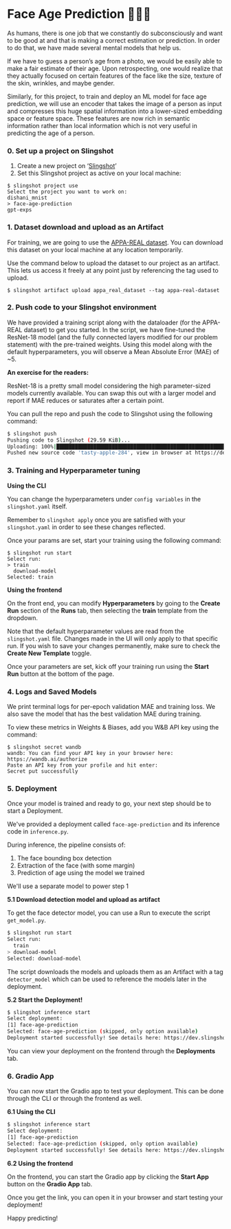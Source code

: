 # Face Age Prediction 👧👩👵

As humans, there is one job that we constantly do subconsciously and want to be good at and that is making a correct estimation or prediction. In order to do that, we have made several mental models that help us. 

If we have to guess a person’s age from a photo, we would be easily able to make a fair estimate of their age. Upon retrospecting, one would realize that they actually focused on certain features of the face like the size, texture of the skin, wrinkles, and maybe gender. 

Similarly, for this project, to train and deploy an ML model for face age prediction, we will use an encoder that takes the image of a person as input and compresses this huge spatial information into a lower-sized embedding space or feature space. These features are now rich in semantic information rather than local information which is not very useful in predicting the age of a person.

### 0. Set up a project on Slingshot

1. Create a new project on ‘[Slingshot](https://dev.slingshot.xyz/)’
2. Set this Slingshot project as active on your local machine:

```
$ slingshot project use
Select the project you want to work on:
dishani_mnist
> face-age-prediction
gpt-exps
```

### 1. Dataset download and upload as an Artifact

For training, we are going to use the [APPA-REAL dataset](https://chalearnlap.cvc.uab.cat/dataset/26/description/). You can download this dataset on your local machine at any location temporarily. 

Use the command below to upload the dataset to our project as an artifact. This lets us access it freely at any point just by referencing the tag used to upload.

```
$ slingshot artifact upload appa_real_dataset --tag appa-real-dataset
```

### 2. Push code to your Slingshot environment

We have provided a training script along with the dataloader (for the APPA-REAL dataset) to get you started. In the script, we have fine-tuned the ResNet-18 model (and the fully connected layers modified for our problem statement) with the pre-trained weights. Using this model along with the default hyperparameters, you will observe a Mean Absolute Error (MAE) of ~5. 

**An exercise for the readers:**

ResNet-18 is a pretty small model considering the high parameter-sized models currently available. You can swap this out with a larger model and report if MAE reduces or saturates after a certain point. 

You can pull the repo and push the code to Slingshot using the following command:

```bash
$ slingshot push
Pushing code to Slingshot (29.59 KiB)...
Uploading: 100%|███████████████████████████████████████████████████████████████████████████████████████| 30.3k/30.3k [00:00<00:00, 61.4kB/s]
Pushed new source code 'tasty-apple-284', view in browser at https://dev.slingshot.xyz/project/face-age-prediction/code/5999b4ae30
```

### 3. Training and Hyperparameter tuning

**Using the CLI**

You can change the hyperparameters under `config variables` in the `slingshot.yaml` itself. 

Remember to `slingshot apply` once you are satisfied with your `slingshot.yaml` in order to see these changes reflected.

Once your params are set, start your training using the following command:

```
$ slingshot run start
Select run:
> train
  download-model
Selected: train

```

**Using the frontend**

On the front end, you can modify **Hyperparameters** by going to the **Create Run** section of the **Runs** tab, then selecting the **train** template from the dropdown.

Note that the default hyperparameter values are read from the `slingshot.yaml` file. Changes made in the UI will only apply to that specific run. If you wish to save your changes permanently, make sure to check the **Create New Template** toggle.

Once your parameters are set, kick off your training run using the **Start Run** button at the bottom of the page.

### 4. Logs and Saved Models

We print terminal logs for per-epoch validation MAE and training loss. We also save the model that has the best validation MAE during training.

To view these metrics in Weights & Biases, add you W&B API key using the command:

```
$ slingshot secret wandb
wandb: You can find your API key in your browser here: https://wandb.ai/authorize
Paste an API key from your profile and hit enter:
Secret put successfully
```

### 5. Deployment

Once your model is trained and ready to go, your next step should be to start a Deployment.

We've provided a deployment called `face-age-prediction` and its inference code in `inference.py`.

During inference, the pipeline consists of:
1. The face bounding box detection
2. Extraction of the face (with some margin) 
3. Prediction of age using the model we trained

We'll use a separate model to power step 1

**5.1 Download detection model and upload as artifact**

To get the face detector model, you can use a Run to execute the script `get_model.py`. 

```bash
$ slingshot run start
Select run:
  train
> download-model
Selected: download-model

```
The script downloads the models and uploads them as an Artifact with a tag `detector_model` which can be used to reference the models later in the deployment.


**5.2 Start the Deployment!**
```bash
$ slingshot inference start
Select deployment:
[1] face-age-prediction
Selected: face-age-prediction (skipped, only option available)
Deployment started successfully! See details here: https://dev.slingshot.xyz/project/face-age-prediction/deployments/40ac06e6f0
```

You can view your deployment on the frontend through the **Deployments** tab.

### 6. Gradio App
You can now start the Gradio app to test your deployment. This can be done through the CLI or through the frontend as well.

**6.1 Using the CLI**

```bash
$ slingshot inference start 
Select deployment:
[1] face-age-prediction
Selected: face-age-prediction (skipped, only option available)
Deployment started successfully! See details here: https://dev.slingshot.xyz/project/face-age-prediction/deployments/40ac06e6f0
```

**6.2 Using the frontend**

On the frontend, you can start the Gradio app by clicking the **Start App** button on the **Gradio App** tab.

Once you get the link, you can open it in your browser and start testing your deployment!

Happy predicting!